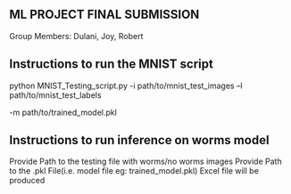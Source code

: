 ## ML PROJECT FINAL SUBMISSION
Group Members: Dulani, Joy, Robert

## Instructions to run the MNIST script 

python MNIST_Testing_script.py -i path/to/mnist_test_images –l path/to/mnist_test_labels 

-m path/to/trained_model.pkl 

## Instructions to run inference on worms model 

Provide Path to the testing file with worms/no worms images 
Provide Path to the .pkl File(i.e. model file eg: trained_model.pkl) 
Excel file will be produced  
